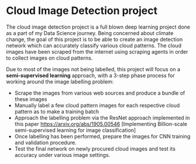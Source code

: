 # Cloud Image Detection project 

The cloud image detection project is a full blown deep learning project done as a part of my Data Science journey. Being concerned about climate change, the goal of this project is to be able to create an image detection network which can accurately classify various cloud patterns. The cloud images have been scraped from the internet using scraping agents in order to collect images on cloud patterns. 

Due to most of the images not being labelled, this project will focus on a **semi-supervised learning** approach, with a 3-step phase process for working around the image labelling problem:

* Scrape the images from various web sources and produce a bundle of these images 
* Manually label a few cloud pattern images for each respective cloud pattern as to make a training batch 
* Approach the labelling problem via the ResNet approach implemented in this paper https://arxiv.org/abs/1905.00546 [Implementing Billion-scale semi-supervised learning for image classification]
* Once labelling has been performed, prepare the images for CNN training and validation procedure. 
* Test the final network on newly procured cloud images and test its accuracy under various image settings. 
